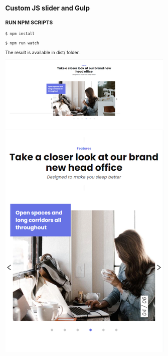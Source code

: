 <h2> Custom JS slider and Gulp </h2>

<h3> RUN NPM SCRIPTS </h3>

<pre class="notranslate">
<code>$ npm install</code>
</pre>

<pre class="notranslate">
<code>$ npm run watch</code>
</pre>

The result is available in dist/ folder.

![Desktop](./images/desktop.png)
![Responsive](./images/responsive.png)
